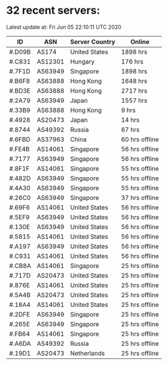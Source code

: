 # 32 recent servers:

Latest update at: Fri Jun 05 22:10:11 UTC 2020

| ID | ASN | Server Country | Online |
| -- | --- | -------------- | ------ |
| #.D09B | AS174 | United States | 1898 hrs |
| #.C831 | AS12301 | Hungary | 176 hrs |
| #.7F1D | AS63949 | Singapore | 1898 hrs |
| #.B6F8 | AS63888 | Hong Kong | 1648 hrs |
| #.BD3E | AS63888 | Hong Kong | 2717 hrs |
| #.2A79 | AS63949 | Japan | 1557 hrs |
| #.33B9 | AS63888 | Hong Kong | 9 hrs |
| #.4928 | AS20473 | Japan | 14 hrs |
| #.8744 | AS49392 | Russia | 67 hrs |
| #.6FBD | AS37963 | China | 60 hrs offline |
| #.FE4B | AS14061 | Singapore | 56 hrs offline |
| #.7177 | AS63949 | Singapore | 56 hrs offline |
| #.8F1F | AS14061 | Singapore | 55 hrs offline |
| #.482D | AS63949 | Singapore | 55 hrs offline |
| #.4A30 | AS63949 | Singapore | 55 hrs offline |
| #.26C0 | AS63949 | Singapore | 37 hrs offline |
| #.69F6 | AS14061 | United States | 56 hrs offline |
| #.5EF9 | AS63949 | United States | 56 hrs offline |
| #.130E | AS63949 | United States | 56 hrs offline |
| #.5815 | AS14061 | United States | 56 hrs offline |
| #.A197 | AS63949 | United States | 56 hrs offline |
| #.C931 | AS14061 | United States | 56 hrs offline |
| #.CB8A | AS14061 | Singapore | 25 hrs offline |
| #.717D | AS20473 | United States | 25 hrs offline |
| #.876E | AS14061 | United States | 25 hrs offline |
| #.5A4B | AS20473 | United States | 25 hrs offline |
| #.18A4 | AS14061 | United States | 25 hrs offline |
| #.2DFE | AS63949 | Singapore | 25 hrs offline |
| #.265E | AS63949 | Singapore | 25 hrs offline |
| #.FB64 | AS14061 | Singapore | 25 hrs offline |
| #.A6DA | AS49392 | Russia | 25 hrs offline |
| #.19D1 | AS20473 | Netherlands | 25 hrs offline |

